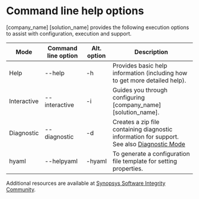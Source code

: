 # Command line help options

[company_name] [solution_name] provides the following execution options to assist with configuration, execution and support.

| Mode | Command line option | Alt. option | Description |
| ---- | ------------------- | ----------- | ----------- |
| Help | --help | -h | Provides basic help information (including how to get more detailed help). |
| Interactive | --interactive | -i | Guides you through configuring [company_name] [solution_name]. |
| Diagnostic | --diagnostic | -d | Creates a zip file containing diagnostic information for support.  <br /> See also [Diagnostic Mode](../troubleshooting/diagnosticmode.md)|
| hyaml | --helpyaml | -hyaml | To generate a configuration file template for setting properties. |

Additional resources are available at [Synopsys Software Integrity Community](https://community.synopsys.com).

